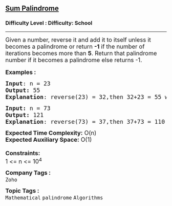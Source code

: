 <h2><a href="https://www.geeksforgeeks.org/problems/sum-palindrome3857/1?page=1&difficulty=School&sortBy=submissions">Sum Palindrome</a></h2><h3>Difficulty Level : Difficulty: School</h3><hr><div class="problems_problem_content__Xm_eO"><p><span style="font-size: 18px;">Given a number, reverse it and add it to itself unless it becomes a palindrome or return <strong>-1</strong> if the number of iterations becomes more than <strong>5</strong>. R</span><span style="font-size: 18px;">eturn that palindrome number if it becomes a palindrome else returns -1.</span><br><br><span style="font-size: 18px;"><strong>Examples :</strong></span></p>
<pre><span style="font-size: 18px;"><strong>Input</strong>: n = 23<br><strong>Output:</strong> 55&nbsp;<br><strong>Explanation</strong>: reverse(23) = 32,then 32+23 = 55 which is a palindrome. </span>
</pre>
<pre><span style="font-size: 18px;"><strong>Input: </strong>n = 73<br><strong>Output: </strong>121<br><strong>Explanation</strong>: reverse(73) = 37,then 37+73 = 110 which is not a palindrome, again reverse(110)= 011, then 110+11 = 121 which is a palindrome.</span></pre>
<p><span style="font-size: 18px;"><strong>Expected Time Complexity:</strong> O(n)<br><strong>Expected Auxiliary Space:</strong> O(1)<br><br><strong>Constraints:</strong><br>1 &lt;= n &lt;= 10<sup>4</sup></span></p></div><p><span style=font-size:18px><strong>Company Tags : </strong><br><code>Zoho</code>&nbsp;<br><p><span style=font-size:18px><strong>Topic Tags : </strong><br><code>Mathematical</code>&nbsp;<code>palindrome</code>&nbsp;<code>Algorithms</code>&nbsp;